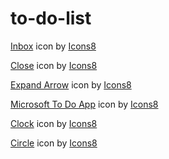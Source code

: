 # to-do-list

<a target="_blank" href="https://icons8.com/icon/2879/inbox">Inbox</a> icon by <a target="_blank" href="https://icons8.com">Icons8</a>

<a target="_blank" href="https://icons8.com/icon/11997/close">Close</a> icon by <a target="_blank" href="https://icons8.com">Icons8</a>

<a target="_blank" href="https://icons8.com/icon/2760/expand-arrow">Expand Arrow</a> icon by <a target="_blank" href="https://icons8.com">Icons8</a>

<a target="_blank" href="https://icons8.com/icon/xF9ZbyGPFTC2/microsoft-to-do-app">Microsoft To Do App</a> icon by <a target="_blank" href="https://icons8.com">Icons8</a>

<a target="_blank" href="https://icons8.com/icon/pZpDUfXAkyba/clock">Clock</a> icon by <a target="_blank" href="https://icons8.com">Icons8</a>

<a target="_blank" href="https://icons8.com/icon/37601/circle">Circle</a> icon by <a target="_blank" href="https://icons8.com">Icons8</a>